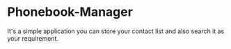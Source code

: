 # Phonebook-Manager

It's a simple application you can store your contact list and also search it as your requirement.

